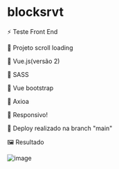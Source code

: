 # blocksrvt

⚡ Teste Front End

📃 Projeto scroll loading

📃 Vue.js(versão 2) 

📃 SASS 

📃 Vue bootstrap

📃 Axioa

📃 Responsivo!

📃 Deploy realizado na branch "main"

🖼️ Resultado

![image](https://github.com/JonyAlan/blocksrvt/assets/34633476/ac5f82e6-c463-49ae-b90b-f6089ab62120)
